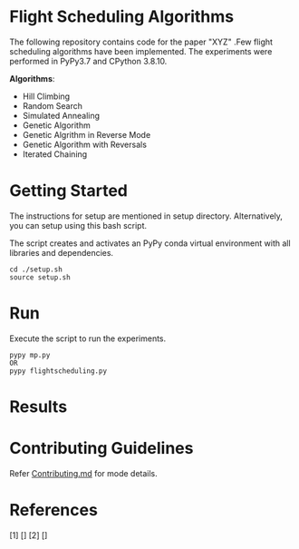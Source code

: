 # Flight Scheduling Algorithms

The following repository contains code for the paper "XYZ" .Few flight scheduling algorithms have been implemented. The experiments were performed in PyPy3.7 and CPython 3.8.10.

**Algorithms**:
- Hill Climbing
- Random Search
- Simulated Annealing
- Genetic Algorithm
- Genetic Algrithm in Reverse Mode
- Genetic  Algorithm with Reversals
- Iterated Chaining
  


# Getting Started
The instructions for setup are mentioned in setup directory. Alternatively, you can setup using this bash script.

The script creates and activates an PyPy conda virtual environment with all libraries and dependencies.
```
cd ./setup.sh
source setup.sh
```
# Run
Execute the script to run the experiments.
```
pypy mp.py 
OR
pypy flightscheduling.py
```
# Results

# Contributing Guidelines
Refer [Contributing.md](./CONTRIBUTING.md) for mode details.
# References
[1] []
[2] []    
